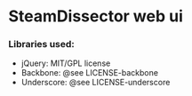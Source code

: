# SteamDissector web ui


### Libraries used:

* jQuery: MIT/GPL license
* Backbone: @see LICENSE-backbone
* Underscore: @see LICENSE-underscore
